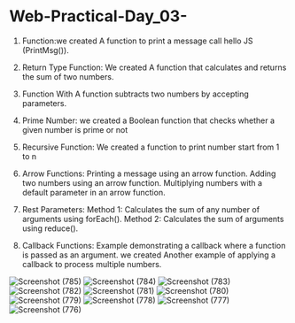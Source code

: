# Web-Practical-Day_03-
01. Function:we created A function to print a message call hello JS (PrintMsg()).
02. Return Type Function: We created A function that calculates and returns the sum of two numbers.
03. Function With A function subtracts two numbers by accepting parameters.
04. Prime Number: we created a Boolean function that checks whether a given number is prime or not
05. Recursive Function: We created a function to print number start from 1 to n
06. Arrow Functions:
Printing a message using an arrow function.
Adding two numbers using an arrow function.
Multiplying numbers with a default parameter in an arrow function.

07. Rest Parameters:
Method 1: Calculates the sum of any number of arguments using forEach().
Method 2: Calculates the sum of arguments using reduce().

08. Callback Functions:
Example demonstrating a callback where a function is passed as an argument.
we created Another example of applying a callback to process multiple numbers.

![Screenshot (785)](https://github.com/user-attachments/assets/fb1d7cef-f2bf-45f3-8290-cf03cfb31d6b)
![Screenshot (784)](https://github.com/user-attachments/assets/f959a9b3-8654-4be2-94b2-1b17bd331cf2)
![Screenshot (783)](https://github.com/user-attachments/assets/ffeb4852-bb15-4acf-99f2-be90457f7bc3)
![Screenshot (782)](https://github.com/user-attachments/assets/8c3df107-9717-4716-b7af-3ee01d8c3f01)
![Screenshot (781)](https://github.com/user-attachments/assets/9e6f7351-1031-4a75-aa2c-59d5c0673a19)
![Screenshot (780)](https://github.com/user-attachments/assets/6c2da99b-d72c-47d8-b767-5e15486a65f6)
![Screenshot (779)](https://github.com/user-attachments/assets/f3b9fd34-5f84-4a6e-8318-a20ec40e7362)
![Screenshot (778)](https://github.com/user-attachments/assets/cc28818a-25a1-44f1-936f-34e738269708)
![Screenshot (777)](https://github.com/user-attachments/assets/b1abf0aa-ef1c-48e0-b554-95ef9e59673c)
![Screenshot (776)](https://github.com/user-attachments/assets/31f16ea3-1c9e-4950-ab19-ac13eaee11d1)
